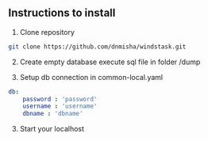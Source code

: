  
## Instructions to install

1. Clone repository
```bash
git clone https://github.com/dnmisha/windstask.git
``` 
2. Create empty database
execute sql file in folder /dump

3. Setup db connection in common-local.yaml
```yaml
db:
    password : 'password'
    username : 'username'
    dbname : 'dbname'
```
3. Start your localhost